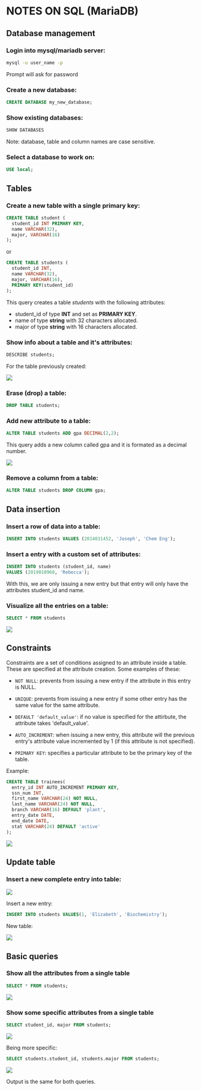 # NOTES ON SQL (MariaDB)

## Database management

### Login into mysql/mariadb server:

```bash
mysql -u user_name -p
```
Prompt will ask for password

### Create a new database:

```sql
CREATE DATABASE my_new_database;
```

### Show existing databases:

```sql
SHOW DATABASES
```

Note: database, table and column names are case sensitive.

### Select a database to work on:

```sql
USE local;
```

## Tables

### Create a new table with a single primary key:

```sql
CREATE TABLE student (
  student_id INT PRIMARY KEY,
  name VARCHAR(32),
  major, VARCHAR(16)
);
```

or

```sql
CREATE TABLE students (
  student_id INT,
  name VARCHAR(32),
  major, VARCHAR(16),
  PRIMARY KEY(student_id)
);
```

This query creates a table *students* with the following attributes:

- student_id of type **INT** and set as **PRIMARY KEY**.
- name of type **string** with 32 characters allocated.
- major of type **string** with 16 characters allocated.

### Show info about a table and it's attributes:

```sql
DESCRIBE students;
```

For the table previously created:

![](./assets/describe_table.png)

### Erase (drop) a table:

```sql
DROP TABLE students;
```

### Add new attribute to a table:

```sql
ALTER TABLE students ADD gpa DECIMAL(2,2);
```
This query adds a new column called gpa and it is formated as a decimal number.

![](./assets/add_column.png)

### Remove a column from a table:

```sql
ALTER TABLE students DROP COLUMN gpa;
```

## Data insertion

### Insert a row of data into a table:

```sql
INSERT INTO students VALUES (2014031452, 'Joseph', 'Chem Eng');
```

### Insert a entry with a custom set of attributes:

```sql
INSERT INTO students (student_id, name)
VALUES (2019010968, 'Rebecca');
```

With this, we are only issuing a new entry but that entry will only have the attributes student_id and name.

### Visualize all the entries on a table:

```sql
SELECT * FROM students
```

![](./assets/select_all_from_1.png)


## Constraints

Constraints are a set of conditions assigned to an attribute inside a table. These are specified at the attribute creation. Some examples of these:

- `NOT NULL`: prevents from issuing a new entry if the attribute in this entry is NULL.

- `UNIQUE`: prevents from issuing a new entry if some other entry has the same value for the same attribute.

- `DEFAULT 'default_value'`: if no value is specified for the attirbute, the attribute takes 'default_value'.

- `AUTO_INCREMENT`: when issuing a new entry, this attribute will the previous entry's attribute value incremented by 1 (if this attribute is not specified).

- `PRIMARY KEY`: specifies a particular attribute to be the primary key of the table.

Example:

```sql
CREATE TABLE trainees(
  entry_id INT AUTO_INCREMENT PRIMARY KEY,
  ssn_num INT,
  first_name VARCHAR(24) NOT NULL,
  last_name VARCHAR(24) NOT NULL,
  branch VARCHAR(16) DEFAULT 'plant',
  entry_date DATE,
  end_date DATE,
  stat VARCHAR(24) DEFAULT 'active'
);
```

![](./assets/constraints.png)

## Update table

### Insert a new complete entry into table:

![](./assets/insert_into_full_0.png)

Insert a new entry:


```sql
INSERT INTO students VALUES(1, 'Elizabeth', 'Biochemistry');
```

New table:

![](./assets/insert_into_full_1.png)

## Basic queries

### Show all the attributes from a single table

```sql
SELECT * FROM students;
```

![](./assets/select_all_from_0.png)

### Show some specific attributes from a single table

```sql
SELECT student_id, major FROM students;
```

![](./assets/select_some_0.png)

Being more specific:

```sql
SELECT students.student_id, students.major FROM students;
```

![](./assets/select_some_1.png)

Output is the same for both queries.

  